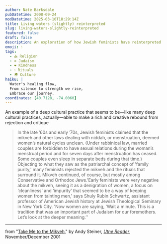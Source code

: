 ```yaml
---
author: Nate Barksdale
pubDatetime: 2008-09-24
modDatetime: 2025-03-10T18:29:14Z
title: Living waters (slightly) reinterpreted
slug: living-waters-slightly-reinterpreted
featured: false
draft: false
description: An exploration of how Jewish feminists have reinterpreted the mikveh, transforming what was once seen as a symbol of patriarchal oppression into a celebration of women's connection to tradition and spirituality.
emoji: 💧
tags:
  - ⛪ Religion
  - ✡️ Judaism
  - ❤️ Kindness
  - 💧 Rituals
  - 🌍 Culture
haiku: |
  Water's healing flow,  
  From silence to strength we rise,  
  Embrace our journey.
coordinates: [40.7128, -74.0060]
---
```


An example of a deep cultural practice that seems to be—like many deep cultural practices, actually—able to make a rich and creative rebound from rejection and critique

> In the late ’60s and early ’70s, Jewish feminists claimed that the mikveh and other laws dealing with niddah, or menstruation, deemed women’s natural cycles unclean. (Under rabbinical law, married couples are forbidden to have sexual relations during the woman’s menstrual period and for seven days after menstruation has ceased. Some couples even sleep in separate beds during that time.) Objecting to what they saw as the patriarchal concept of 'family purity,' many feminists rejected the mikveh and the rituals that surround it. Mikveh continued, of course, but mostly among Conservative and Orthodox Jews.'Early feminists were very negative about the mikveh, seeing it as a denigration of women, a focus on ‘cleanliness’ and ‘impurity’ that seemed to be a way of keeping women from tainting men,' says Shuly Rubin Schwartz, assistant professor of American Jewish history at Jewish Theological Seminary in New York City. 'Now women are saying, ‘Wait a minute. This is a tradition that was an important part of Judaism for our foremothers. Let’s look at the deeper meaning.’'

---

from "[Take Me to the Mikveh](http://www.utne.com/2001-11-01/TakeMetotheMikveh.aspx)," by Andy Steiner, [_Utne Reader_](http://www.utne.com/2001-11-01/TakeMetotheMikveh.aspx), November/December 2001
